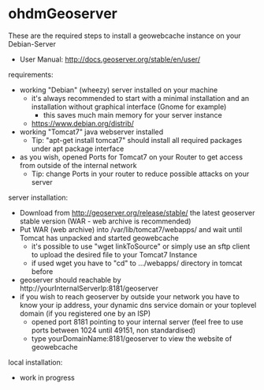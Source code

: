 # ohdmGeoserver

These are the required steps to install a geowebcache instance on your Debian-Server
- User Manual: http://docs.geoserver.org/stable/en/user/

requirements:

- working "Debian" (wheezy) server installed on your machine
	- it's always recommended to start with a minimal installation and an installation without graphical interface (Gnome for example)
		- this saves much main memory for your server instance
	- https://www.debian.org/distrib/
- working "Tomcat7" java webserver installed
	- Tip: "apt-get install tomcat7" should install all required packages under apt package interface
- as you wish, opened Ports for Tomcat7 on your Router to get access from outside of the internal network
	- Tip: change Ports in your router to reduce possible attacks on your server

server installation:

- Download from http://geoserver.org/release/stable/ the latest geoserver stable version (WAR - web archive is recommended)
- Put WAR (web archive) into /var/lib/tomcat7/webapps/ and wait until Tomcat has unpacked and started geowebcache
	- it's possible to use "wget linkToSource" or simply use an sftp client to upload the desired file to your Tomcat7 Instance
	- if used wget you have to "cd" to .../webapps/ directory in tomcat before
- geoserver should reachable by http://yourInternalServerIp:8181/geoserver
- if you wish to reach geoserver by outside your network you have to know your ip address, your dynamic dns service domain or your toplevel domain (if you registered one by an ISP)
	- opened port 8181 pointing to your internal server (feel free to use ports between 1024 until 49151, non standardised)
	- type yourDomainName:8181/geoserver to view the website of geowebcache

local installation:

- work in progress
